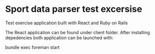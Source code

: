 # Sport data parser test excersise
Test exercise application built with React and Ruby on Rails

The React application can be found under client folder.
After installing depedencies both application can be launched with:

bundle exec foreman start

